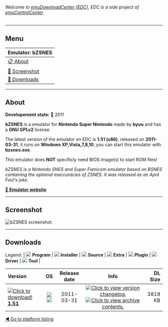 ###### Welcome to [emuDownloadCenter (EDC)](https://github.com/PhoenixInteractiveNL/emuDownloadCenter/wiki/), EDC is a side project of [emuControlCenter](https://github.com/PhoenixInteractiveNL/emuControlCenter/wiki/)
***
## Menu
| **Emulator: bZSNES** |
|:---------|
| [:clipboard: About](#about) |
| [:sunrise: Screenshot](#screenshot) |
| [:floppy_disk: Downloads](#downloads) |
***
## About
**Developement state:** :red_circle: 2011

**bZSNES** is a emulator for **Nintendo Super Nintendo** made by **byuu** and has a **GNU GPLv2** license.

The latest version of the emulator on EDC is **1.51 (x86)**, released on **2011-03-31**, it runs on **Windows XP,Vista,7,8,10**, you can start this emulator with **bzsnes.exe**.

This emulator does **NOT** specificly need BIOS image(s) to start ROM files!

_bZSNES is a Nintendo SNES and Super Famicom emulator based on BSNES containing the optional inaccuracies of ZSNES. It was released as an April Fool's joke._

[:link: **Emulator website**](http://byuu.org/)
***
## Screenshot
![](https://raw.githubusercontent.com/PhoenixInteractiveNL/emuDownloadCenter/master/hooks/bzsnes/emulator_screen_01.jpg "bZSNES screenshot.")
***
## Downloads
Legend: | 
![](https://raw.githubusercontent.com/wiki/PhoenixInteractiveNL/emuDownloadCenter/images_misc/icon_program_24.png) **Program** | 
![](https://raw.githubusercontent.com/wiki/PhoenixInteractiveNL/emuDownloadCenter/images_misc/icon_installer_24.png) **Installer** | 
![](https://raw.githubusercontent.com/wiki/PhoenixInteractiveNL/emuDownloadCenter/images_misc/icon_source_code_24.png) **Source** | 
![](https://raw.githubusercontent.com/wiki/PhoenixInteractiveNL/emuDownloadCenter/images_misc/icon_extra_24.png) **Extra** | 
![](https://raw.githubusercontent.com/wiki/PhoenixInteractiveNL/emuDownloadCenter/images_misc/icon_plugin_24.png) **Plugin** | 
![](https://raw.githubusercontent.com/wiki/PhoenixInteractiveNL/emuDownloadCenter/images_misc/icon_driver_24.png) **Driver** | 
![](https://raw.githubusercontent.com/wiki/PhoenixInteractiveNL/emuDownloadCenter/images_misc/icon_tool_24.png) **Tool** | 
 
| Version | OS | Release date | Info | DL Size |
|:--------|:--:|:------------:|:----:|--------:|
| [![](https://raw.githubusercontent.com/wiki/PhoenixInteractiveNL/emuDownloadCenter/images_misc/icon_program_24.png "Click to download!")  **1.51**](https://github.com/PhoenixInteractiveNL/edc-repo0005/raw/master/bzsnes/1.51.7z) | ![](https://raw.githubusercontent.com/wiki/PhoenixInteractiveNL/emuDownloadCenter/images_misc/logo_windows_24.png) ![](https://raw.githubusercontent.com/wiki/PhoenixInteractiveNL/emuDownloadCenter/images_misc/icon_32-bit_24.png) | 2011-03-31 | [![](https://raw.githubusercontent.com/wiki/PhoenixInteractiveNL/emuDownloadCenter/images_misc/icon_changelog_24.png "Click to view version changelog.")](https://github.com/PhoenixInteractiveNL/edc-repo0005/blob/master/bzsnes/1.51_changelog.txt) [![](https://raw.githubusercontent.com/wiki/PhoenixInteractiveNL/emuDownloadCenter/images_misc/icon_contents_24.png "Click to view archive contents.")](https://github.com/PhoenixInteractiveNL/edc-repo0005/blob/master/bzsnes/1.51_contents.txt) | 3818 KB |

[:arrow_backward: Go to platform listing](https://github.com/PhoenixInteractiveNL/emuDownloadCenter/wiki/EDC-Platform-List)
